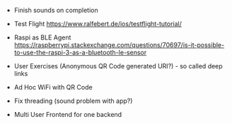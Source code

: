 + Finish sounds on completion

+ Test Flight
   https://www.ralfebert.de/ios/testflight-tutorial/


+ Raspi as BLE Agent
  https://raspberrypi.stackexchange.com/questions/70697/is-it-possible-to-use-the-raspi-3-as-a-bluetooth-le-sensor

+ User Exercises (Anonymous QR Code generated URI?) - so called deep links 

+ Ad Hoc WiFi with QR Code
+ Fix threading (sound problem with app?)
+ Multi User Frontend for one backend
